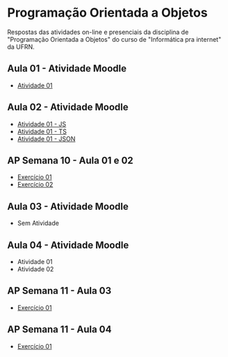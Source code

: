 # Programação Orientada a Objetos
 Respostas das atividades on-line e presenciais da disciplina de "Programação Orientada a Objetos" do curso de "Informática pra internet" da UFRN.
 
## Aula 01 - Atividade Moodle
* [Atividade 01](https://github.com/felipemadu13/JavaScript_IMD/blob/6a9ac6f0a209cfb9144c422454097439ee8404b8/Programa%C3%A7%C3%A3o%20Orientada%20a%20Objetos/Atividades_Moodle/Aula%2001/atividade_01.txt)

## Aula 02 - Atividade Moodle
* [Atividade 01 - JS](https://github.com/felipemadu13/JavaScript_IMD/blob/1666e2af0d17470dd8105273a5921a0992f1979d/Programa%C3%A7%C3%A3o%20Orientada%20a%20Objetos/Atividades_Moodle/Aula%2002/Atividade%2001/atividade_01.js)
* [Atividade 01 - TS](https://github.com/felipemadu13/JavaScript_IMD/blob/1666e2af0d17470dd8105273a5921a0992f1979d/Programa%C3%A7%C3%A3o%20Orientada%20a%20Objetos/Atividades_Moodle/Aula%2002/Atividade%2001/atividade_01.ts)
* [Atividade 01 - JSON](https://github.com/felipemadu13/JavaScript_IMD/blob/1666e2af0d17470dd8105273a5921a0992f1979d/Programa%C3%A7%C3%A3o%20Orientada%20a%20Objetos/Atividades_Moodle/Aula%2002/Atividade%2001/tsconfig.json)

## AP Semana 10 - Aula 01 e 02
* [Exercício 01](https://github.com/felipemadu13/JavaScript_IMD/blob/c8b9dd383ce985837541224c24dcf51ae7412756/Programa%C3%A7%C3%A3o%20Orientada%20a%20Objetos/Atividades_Presenciais/Semana%2010/poo_aula_01_02_ex001.js)
* [Exercício 02](https://github.com/felipemadu13/JavaScript_IMD/blob/c8b9dd383ce985837541224c24dcf51ae7412756/Programa%C3%A7%C3%A3o%20Orientada%20a%20Objetos/Atividades_Presenciais/Semana%2010/poo_aula_01_02_ex002.js)

## Aula 03 - Atividade Moodle
* Sem Atividade

## Aula 04 - Atividade Moodle
* Atividade 01
* Atividade 02

## AP Semana 11 - Aula 03
* [Exercício 01](https://github.com/felipemadu13/JavaScript_IMD/blob/6bee03ace5eb1bce7a856616305a20a200bc07bb/Programa%C3%A7%C3%A3o%20Orientada%20a%20Objetos/Atividades_Presenciais/Semana%2011/poo_aula_04_ex001.js)

## AP Semana 11 - Aula 04
* [Exercício 01](https://github.com/felipemadu13/JavaScript_IMD/blob/6bee03ace5eb1bce7a856616305a20a200bc07bb/Programa%C3%A7%C3%A3o%20Orientada%20a%20Objetos/Atividades_Presenciais/Semana%2011/poo_aula_05_ex001.js)

 
